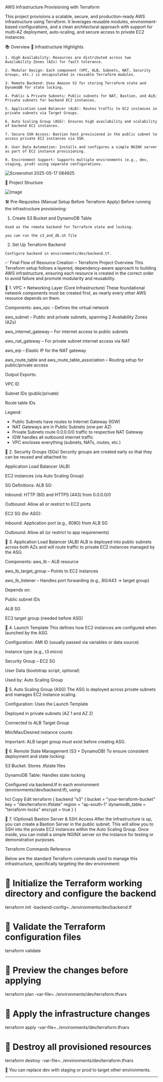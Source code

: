 AWS Infrastructure Provisioning with Terraform

This project provisions a scalable, secure, and production-ready AWS infrastructure using Terraform. It leverages reusable modules, environment-based configurations, and a clean architectural approach with support for multi-AZ deployment, auto-scaling, and secure access to private EC2 instances.

📚 Overview
🔧 Infrastructure Highlights

    1. High Availability: Resources are distributed across two Availability Zones (AZs) for fault tolerance.

    2. Modular Design: Each component (VPC, ALB, Subnets, NAT, Security Groups, etc.) is encapsulated in reusable Terraform modules.

    3. Remote Backend: Uses Amazon S3 for storing Terraform state and DynamoDB for state locking.

    4. Public & Private Subnets: Public subnets for NAT, Bastion, and ALB; Private subnets for backend EC2 instances.

    5. Application Load Balancer (ALB): Routes traffic to EC2 instances in private subnets via Target Groups.

    6. Auto Scaling Group (ASG): Ensures high availability and scalability of backend EC2 instances.

    7. Secure SSH Access: Bastion host provisioned in the public subnet to access private EC2 instances via SSH.

    8. User Data Automation: Installs and configures a simple NGINX server as part of EC2 instance provisioning.

    9. Environment Support: Supports multiple environments (e.g., dev, staging, prod) using separate configurations.




![Screenshot 2025-05-17 084925](https://github.com/user-attachments/assets/5ad0e507-b246-4860-8716-c6f68f490158)


📂 Project Structure

![image](https://github.com/user-attachments/assets/4e887f88-70d1-4423-9d8d-2cdf5a421e12)



🛠️ Pre-Requisites (Manual Setup Before Terraform Apply)
  Before running the infrastructure provisioning:

  1. Create S3 Bucket and DynamoDB Table

    Used as the remote backend for Terraform state and locking.
    
    you can run the s3_and_db.sh file

  2. Set Up Terraform Backend

    Configure backend in environments/dev/backend.tf.


✅ Final Flow of Resource Creation – Terraform Project Overview
This Terraform setup follows a layered, dependency-aware approach to building AWS infrastructure, ensuring each resource is created in the correct order to avoid failure and promote modularity and reusability.

🔹 1. VPC + Networking Layer (Core Infrastructure)
These foundational network components must be created first, as nearly every other AWS resource depends on them.

Components:
aws_vpc – Defines the virtual network

aws_subnet – Public and private subnets, spanning 2 Availability Zones (AZs)

aws_internet_gateway – For internet access to public subnets

aws_nat_gateway – For private subnet internet access via NAT

aws_eip – Elastic IP for the NAT gateway

aws_route_table and aws_route_table_association – Routing setup for public/private access

Output Exports:

VPC ID

Subnet IDs (public/private)

Route table IDs

                           
Legend:
- Public Subnets have routes to Internet Gateway (IGW)
- NAT Gateways are in Public Subnets (one per AZ)
- Private Subnets route 0.0.0.0/0 traffic to respective NAT Gateway
- IGW handles all outbound internet traffic
- VPC encloses everything (subnets, NATs, routes, etc.)




🔹 2. Security Groups (SGs)
Security groups are created early so that they can be reused and attached to:

Application Load Balancer (ALB)

EC2 instances (via Auto Scaling Group)

SG Definitions:
ALB SG:

Inbound: HTTP (80) and HTTPS (443) from 0.0.0.0/0

Outbound: Allow all or restrict to EC2 ports

EC2 SG (for ASG):

Inbound: Application port (e.g., 8080) from ALB SG

Outbound: Allow all (or restrict to app requirements)

🔹 3. Application Load Balancer (ALB)
ALB is deployed into public subnets across both AZs and will route traffic to private EC2 instances managed by the ASG.

Components:
aws_lb – ALB resource

aws_lb_target_group – Points to EC2 instances

aws_lb_listener – Handles port forwarding (e.g., 80/443 → target group)

Depends on:

Public subnet IDs

ALB SG

EC2 target group (needed before ASG)

🔹 4. Launch Template
This defines how EC2 instances are configured when launched by the ASG.

Configuration:
AMI ID (usually passed via variables or data source)

Instance type (e.g., t3.micro)

Security Group – EC2 SG

User Data (bootstrap script, optional)

Used by: Auto Scaling Group

🔹 5. Auto Scaling Group (ASG)
The ASG is deployed across private subnets and manages EC2 instance scaling.

Configuration:
Uses the Launch Template

Deployed in private subnets (AZ 1 and AZ 2)

Connected to ALB Target Group

Min/Max/Desired instance counts

Important: ALB target group must exist before creating ASG.


🔹 6. Remote State Management (S3 + DynamoDB)
To ensure consistent deployment and state locking:

S3 Bucket: Stores .tfstate files

DynamoDB Table: Handles state locking

Configured via backend.tf in each environment (environments/dev/backend.tf), using:

hcl
Copy
Edit
terraform {
  backend "s3" {
    bucket         = "your-terraform-bucket"
    key            = "dev/terraform.tfstate"
    region         = "ap-south-1"
    dynamodb_table = "terraform-locks"
    encrypt        = true
  }
}

🔹 7. (Optional) Bastion Server & SSH Access
After the infrastructure is up, you can create a Bastion Server in the public subnet. This will allow you to SSH into the private EC2 instances within the Auto Scaling Group. Once inside, you can install a simple NGINX server on the instance for testing or demonstration purposes.



Terraform Commands Reference

Below are the standard Terraform commands used to manage this infrastructure, specifically targeting the dev environment:

# 🔹 Initialize the Terraform working directory and configure the backend
 terraform init -backend-config=../environments/dev/backend.tf

# 🔹 Validate the Terraform configuration files
terraform validate

# 🔹 Preview the changes before applying
terraform plan -var-file=../environments/dev/terraform.tfvars

# 🔹 Apply the infrastructure changes
terraform apply -var-file=../environments/dev/terraform.tfvars

# 🔹 Destroy all provisioned resources
terraform destroy -var-file=../environments/dev/terraform.tfvars

📌 You can replace dev with staging or prod to target other environments.

________________________________________________________________________________________________________________________________________
